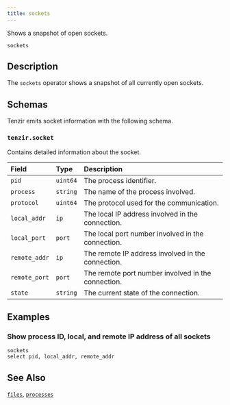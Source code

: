 ```yaml
---
title: sockets
---
```


Shows a snapshot of open sockets.

```tql
sockets
```

## Description

The `sockets` operator shows a snapshot of all currently open sockets.

## Schemas

Tenzir emits socket information with the following schema.

### `tenzir.socket`

Contains detailed information about the socket.

|Field|Type|Description|
|:-|:-|:-|
|`pid`|`uint64`|The process identifier.|
|`process`|`string`|The name of the process involved.|
|`protocol`|`uint64`|The protocol used for the communication.|
|`local_addr`|`ip`|The local IP address involved in the connection.|
|`local_port`|`port`|The local port number involved in the connection.|
|`remote_addr`|`ip`|The remote IP address involved in the connection.|
|`remote_port`|`port`|The remote port number involved in the connection.|
|`state`|`string`|The current state of the connection.|

## Examples

### Show process ID, local, and remote IP address of all sockets

```tql
sockets
select pid, local_addr, remote_addr 
```

## See Also

[`files`](files),
[`processes`](processes)
